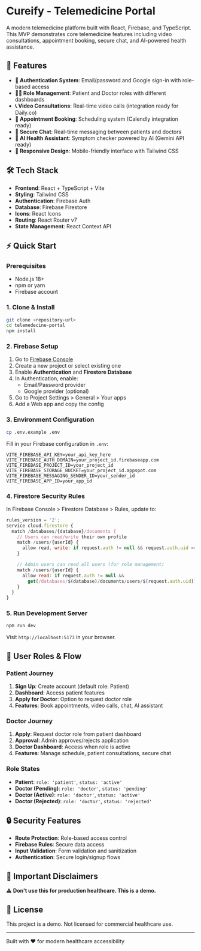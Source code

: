 # Cureify - Telemedicine Portal

A modern telemedicine platform built with React, Firebase, and TypeScript. This MVP demonstrates core telemedicine features including video consultations, appointment booking, secure chat, and AI-powered health assistance.

## 🚀 Features

- **🔐 Authentication System**: Email/password and Google sign-in with role-based access
- **👨‍⚕️ Role Management**: Patient and Doctor roles with different dashboards
- **📞 Video Consultations**: Real-time video calls (integration ready for Daily.co)
- **📅 Appointment Booking**: Scheduling system (Calendly integration ready)
- **💬 Secure Chat**: Real-time messaging between patients and doctors
- **🤖 AI Health Assistant**: Symptom checker powered by AI (Gemini API ready)
- **📱 Responsive Design**: Mobile-friendly interface with Tailwind CSS

## 🛠️ Tech Stack

- **Frontend**: React + TypeScript + Vite
- **Styling**: Tailwind CSS
- **Authentication**: Firebase Auth
- **Database**: Firebase Firestore
- **Icons**: React Icons
- **Routing**: React Router v7
- **State Management**: React Context API

## ⚡ Quick Start

### Prerequisites

- Node.js 18+
- npm or yarn
- Firebase account

### 1. Clone & Install

```bash
git clone <repository-url>
cd telemedecine-portal
npm install
```

### 2. Firebase Setup

1. Go to [Firebase Console](https://console.firebase.google.com/)
2. Create a new project or select existing one
3. Enable **Authentication** and **Firestore Database**
4. In Authentication, enable:
   - Email/Password provider
   - Google provider (optional)
5. Go to Project Settings > General > Your apps
6. Add a Web app and copy the config

### 3. Environment Configuration

```bash
cp .env.example .env
```

Fill in your Firebase configuration in `.env`:

```env
VITE_FIREBASE_API_KEY=your_api_key_here
VITE_FIREBASE_AUTH_DOMAIN=your_project_id.firebaseapp.com
VITE_FIREBASE_PROJECT_ID=your_project_id
VITE_FIREBASE_STORAGE_BUCKET=your_project_id.appspot.com
VITE_FIREBASE_MESSAGING_SENDER_ID=your_sender_id
VITE_FIREBASE_APP_ID=your_app_id
```

### 4. Firestore Security Rules

In Firebase Console > Firestore Database > Rules, update to:

```javascript
rules_version = '2';
service cloud.firestore {
  match /databases/{database}/documents {
    // Users can read/write their own profile
    match /users/{userId} {
      allow read, write: if request.auth != null && request.auth.uid == userId;
    }

    // Admin users can read all users (for role management)
    match /users/{userId} {
      allow read: if request.auth != null &&
        get(/databases/$(database)/documents/users/$(request.auth.uid)).data.role == 'admin';
    }
  }
}
```

### 5. Run Development Server

```bash
npm run dev
```

Visit `http://localhost:5173` in your browser.

## 👥 User Roles & Flow

### Patient Journey

1. **Sign Up**: Create account (default role: Patient)
2. **Dashboard**: Access patient features
3. **Apply for Doctor**: Option to request doctor role
4. **Features**: Book appointments, video calls, chat, AI assistant

### Doctor Journey

1. **Apply**: Request doctor role from patient dashboard
2. **Approval**: Admin approves/rejects application
3. **Doctor Dashboard**: Access when role is active
4. **Features**: Manage schedule, patient consultations, secure chat

### Role States

- **Patient**: `role: 'patient'`, `status: 'active'`
- **Doctor (Pending)**: `role: 'doctor'`, `status: 'pending'`
- **Doctor (Active)**: `role: 'doctor'`, `status: 'active'`
- **Doctor (Rejected)**: `role: 'doctor'`, `status: 'rejected'`

## 🔒 Security Features

- **Route Protection**: Role-based access control
- **Firebase Rules**: Secure data access
- **Input Validation**: Form validation and sanitization
- **Authentication**: Secure login/signup flows

## 🚨 Important Disclaimers

⚠️ **Don't use this for production healthcare. This is a demo.**

## 📄 License

This project is a demo. Not licensed for commercial healthcare use.

---

Built with ❤️ for modern healthcare accessibility
